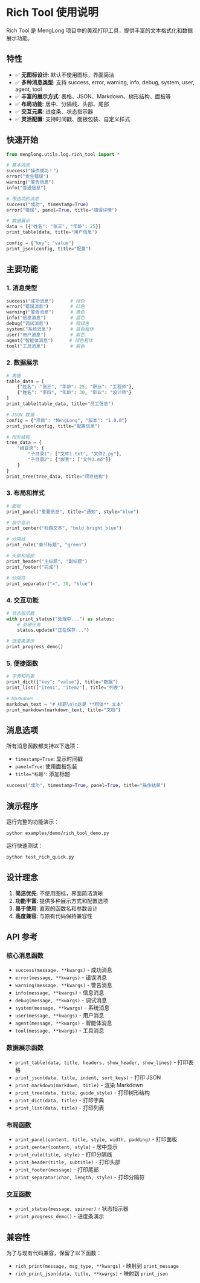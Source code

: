 # Rich Tool 使用说明

Rich Tool 是 MengLong 项目中的美观打印工具，提供丰富的文本格式化和数据展示功能。

## 特性

- ✅ **无图标设计**: 默认不使用图标，界面简洁
- ✅ **多种消息类型**: 支持 success, error, warning, info, debug, system, user, agent, tool
- ✅ **丰富的展示方式**: 表格、JSON、Markdown、树形结构、面板等
- ✅ **布局功能**: 居中、分隔线、头部、尾部
- ✅ **交互元素**: 进度条、状态指示器
- ✅ **灵活配置**: 支持时间戳、面板包装、自定义样式

## 快速开始

```python
from menglong.utils.log.rich_tool import *

# 基本消息
success("操作成功！")
error("发生错误")
warning("警告信息")
info("普通信息")

# 带选项的消息
success("成功", timestamp=True)
error("错误", panel=True, title="错误详情")

# 数据展示
data = [{"姓名": "张三", "年龄": 25}]
print_table(data, title="用户信息")

config = {"key": "value"}
print_json(config, title="配置")
```

## 主要功能

### 1. 消息类型

```python
success("成功消息")      # 绿色
error("错误消息")        # 红色  
warning("警告消息")      # 黄色
info("信息消息")         # 蓝色
debug("调试消息")        # 暗绿色
system("系统消息")       # 蓝色粗体
user("用户消息")         # 紫色
agent("智能体消息")      # 绿色粗体
tool("工具消息")         # 紫色
```

### 2. 数据展示

```python
# 表格
table_data = [
    {"姓名": "张三", "年龄": 25, "职业": "工程师"},
    {"姓名": "李四", "年龄": 30, "职业": "设计师"}
]
print_table(table_data, title="员工信息")

# JSON 数据
config = {"项目": "MengLong", "版本": "1.0.0"}
print_json(config, title="配置信息")

# 树形结构  
tree_data = {
    "根目录": {
        "子目录1": ["文件1.txt", "文件2.py"],
        "子目录2": {"嵌套": ["文件3.md"]}
    }
}
print_tree(tree_data, title="项目结构")
```

### 3. 布局和样式

```python
# 面板
print_panel("重要信息", title="通知", style="blue")

# 居中显示
print_center("标题文本", "bold bright_blue")

# 分隔线
print_rule("章节标题", "green")

# 头部和尾部
print_header("主标题", "副标题")
print_footer("完成")

# 分隔符
print_separator("=", 30, "blue")
```

### 4. 交互功能

```python
# 状态指示器
with print_status("处理中...") as status:
    # 处理任务
    status.update("正在保存...")

# 进度条演示
print_progress_demo()
```

### 5. 便捷函数

```python
# 字典和列表
print_dict({"key": "value"}, title="数据")
print_list(["item1", "item2"], title="列表")

# Markdown
markdown_text = "# 标题\n\n这是 **粗体** 文本"
print_markdown(markdown_text, title="文档")
```

## 消息选项

所有消息函数都支持以下选项：

- `timestamp=True`: 显示时间戳
- `panel=True`: 使用面板包装
- `title="标题"`: 添加标题

```python
success("成功", timestamp=True, panel=True, title="操作结果")
```

## 演示程序

运行完整的功能演示：

```bash
python examples/demo/rich_tool_demo.py
```

运行快速测试：

```bash
python test_rich_quick.py
```

## 设计理念

1. **简洁优先**: 不使用图标，界面简洁清晰
2. **功能丰富**: 提供多种展示方式和配置选项
3. **易于使用**: 直观的函数名和参数设计
4. **高度兼容**: 与原有代码保持兼容性

## API 参考

### 核心消息函数
- `success(message, **kwargs)` - 成功消息
- `error(message, **kwargs)` - 错误消息  
- `warning(message, **kwargs)` - 警告消息
- `info(message, **kwargs)` - 信息消息
- `debug(message, **kwargs)` - 调试消息
- `system(message, **kwargs)` - 系统消息
- `user(message, **kwargs)` - 用户消息
- `agent(message, **kwargs)` - 智能体消息
- `tool(message, **kwargs)` - 工具消息

### 数据展示函数
- `print_table(data, title, headers, show_header, show_lines)` - 打印表格
- `print_json(data, title, indent, sort_keys)` - 打印 JSON
- `print_markdown(markdown, title)` - 渲染 Markdown
- `print_tree(data, title, guide_style)` - 打印树形结构
- `print_dict(data, title)` - 打印字典
- `print_list(data, title)` - 打印列表

### 布局函数
- `print_panel(content, title, style, width, padding)` - 打印面板
- `print_center(content, style)` - 居中显示
- `print_rule(title, style)` - 打印分隔线
- `print_header(title, subtitle)` - 打印头部
- `print_footer(message)` - 打印尾部
- `print_separator(char, length, style)` - 打印分隔符

### 交互函数
- `print_status(message, spinner)` - 状态指示器
- `print_progress_demo()` - 进度条演示

## 兼容性

为了与现有代码兼容，保留了以下函数：
- `rich_print(message, msg_type, **kwargs)` - 映射到 `print_message`
- `rich_print_json(data, title, **kwargs)` - 映射到 `print_json`
